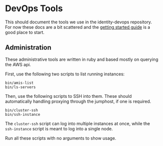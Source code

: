 # DevOps Tools

This should document the tools we use in the identity-devops repository.  For
now these docs are a bit scattered and the [getting started
guide](getting-started.md) is a good place to start.

## Administration

These administrative tools are written in ruby and based mostly on querying the
AWS api.

First, use the following two scripts to list running instances:

```
bin/amis-list
bin/ls-servers
```

Then, use the following scripts to SSH into them.  These should automatically
handling proxying through the jumphost, if one is required.

```
bin/cluster-ssh
bin/ssh-instance
```

The `cluster-ssh` script can log into multiple instances at once, while the
`ssh-instance` script is meant to log into a single node.

Run all these scripts with no arguments to show usage.
